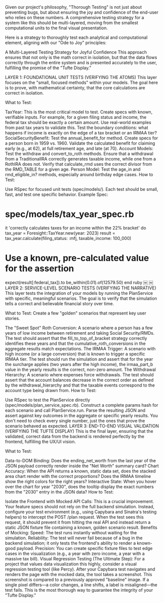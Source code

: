 Given our project's philosophy, "Thorough Testing" is not just about preventing bugs, but about ensuring the joy and confidence of the end-user who relies on these numbers. A comprehensive testing strategy for a system like this should be multi-layered, moving from the smallest computational units to the final visual presentation.

Here is a strategy to thoroughly test each analytical and computational element, aligning with our "Ode to Joy" principles:

A Multi-Layered Testing Strategy for Joyful Confidence
This approach ensures that not only is the math correct in isolation, but that the data flows correctly through the entire system and is presented accurately to the user, fulfilling the promise of the "Tufte Display."

LAYER 1: FOUNDATIONAL UNIT TESTS (VERIFYING THE ATOMS)
This layer focuses on the "small, focused methods" within your models. The goal here is to prove, with mathematical certainty, that the core calculations are correct in isolation.

What to Test:

TaxYear: This is the most critical model to test. Create specs with known, verifiable inputs. For example, for a given filing status and income, the federal tax should be exactly a certain amount. Use real-world examples from past tax years to validate this. Test the boundary conditions: what happens if income is exactly on the edge of a tax bracket or an IRMAA tier?
SocialSecurityBenefit: Test the annual_benefit_for method. Create specs for a person born in 1959 vs. 1960. Validate the calculated benefit for claiming early (e.g., at 62), at full retirement age, and late (at 70).
Account Models: Test the withdraw and convert_to_roth methods. Ensure that a withdrawal from a TraditionalIRA correctly generates taxable income, while one from a RothIRA does not. Verify that calculate_rmd uses the correct divisor from the RMD_TABLE for a given age.
Person Model: Test the age_in and rmd_eligible_in? methods, especially around birthday edge cases.
How to Test:

Use RSpec for focused unit tests (spec/models/).
Each test should be small, fast, and test one specific behavior.
Example Spec:
# spec/models/tax_year_spec.rb
it 'correctly calculates taxes for an income within the 22% bracket' do
  tax_year = Foresight::TaxYear.new(year: 2023)
  result = tax_year.calculate(filing_status: :mfj, taxable_income: 100_000)
  # Use a known, pre-calculated value for the assertion
  expect(result[:federal_tax]).to be_within(0.01).of(12579.50)
end
ruby
￼
￼
LAYER 2: SERVICE-LEVEL SCENARIO TESTS (VERIFYING THE NARRATIVE)
This layer tests the integration of your models by running the PlanService with specific, meaningful scenarios. The goal is to verify that the simulation tells a correct and believable financial story over time.

What to Test: Create a few "golden" scenarios that represent key user stories.

The "Sweet Spot" Roth Conversion: A scenario where a person has a few years of low income between retirement and taking Social Security/RMDs. The test should assert that the fill_to_top_of_bracket strategy correctly identifies these years and that the cumulative_roth_conversions in the aggregate results match expectations.
The IRMAA Trigger: A scenario with high income (or a large conversion) that is known to trigger a specific IRMAA tier. The test should run the simulation and assert that for the year the surcharge applies (two years after the high income), the irmaa_part_b value in the yearly results is the correct, non-zero amount.
The Withdrawal Hierarchy: A scenario where expenses force withdrawals. The test should assert that the account balances decrease in the correct order as defined by the withdrawal_hierarchy and that the taxable events correspond to the account type being drawn from.
How to Test:

Use RSpec to test the PlanService directly (spec/models/plan_service_spec.rb).
Construct a complete params hash for each scenario and call PlanService.run.
Parse the resulting JSON and assert against key outcomes in the aggregate or specific yearly results. You don't need to check every single number, just the ones that prove the scenario behaved as expected.
LAYER 3: END-TO-END VISUAL VALIDATION (VERIFYING THE TUFTE DISPLAY)
This is the final layer, ensuring that the validated, correct data from the backend is rendered perfectly by the frontend, fulfilling the UX/UI vision.

What to Test:

Data-to-DOM Binding: Does the ending_net_worth from the last year of the JSON payload correctly render inside the "Net Worth" summary card?
Chart Accuracy: When the API returns a known, static data set, does the stacked area chart render with the correct proportions? Does the IRMAA timeline show the right colors for the right years?
Interactive State: When you hover over the chart for year "2030", does the tooltip display the exact numbers from the "2030" entry in the JSON data?
How to Test:

Isolate the Frontend with Mocked API Calls: This is a crucial improvement. Your feature specs should not rely on the full backend simulation. Instead, configure your test environment (e.g., using Capybara and Sinatra's testing helpers) to intercept the POST /plan request. When the test sees this request, it should prevent it from hitting the real API and instead return a static JSON fixture file containing a known, golden scenario result.
Benefits of Mocking:
Speed: The test runs instantly without waiting for the simulation.
Reliability: The test will never fail because of a bug in the backend simulation; it only tests the frontend's ability to render a known-good payload.
Precision: You can create specific fixture files to test edge cases in the visualization (e.g., a year with zero income, a year with a massive tax bill).
Visual Regression Testing (The Ultimate Step): For a project that values data visualization this highly, consider a visual regression testing tool (like Percy). After your Capybara test navigates and renders the page with the mocked data, the tool takes a screenshot. This screenshot is compared to a previously approved "baseline" image. If a single pixel differs—a color changes, a line shifts, a label is misaligned—the test fails. This is the most thorough way to guarantee the integrity of your "Tufte Display."
